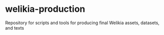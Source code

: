 # welikia-production
Repository for scripts and tools for producing final Welikia assets, datasets, and texts
